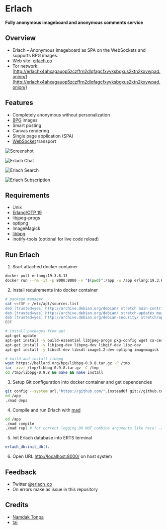 # Erlach
**Fully anonymous imageboard and anonymous comments service**

## Overview

* Erlach – Anonymous imageboard as SPA on the WebSockets and supports BPG images.
* Web site: [erlach.co](https://erlach.co/)
* Tor network: [http://erlachx4ahxagauop5zczffrn2dlqfagcfxyvksbgxus2ktn2kxywpad.onion/](http://erlachx4ahxagauop5zczffrn2dlqfagcfxyvksbgxus2ktn2kxywpad.onion/)


## Features

* Completely anonymous without personalization
* [BPG](https://bellard.org/bpg/) images
* Smart posting
* Canvas rendering
* Single page application (SPA)
* [WebSocket](https://www.rfc-editor.org/rfc/rfc6455.html) transport

![Screenshot](screenshots/erlach-R3-RC10-september-2017-white.avif)

![Erlach Chat](screenshots/erlach-R3-chat.gif)

![Erlach Search](screenshots/erlach-R3-search.gif)

![Erlach Subscription](screenshots/erlach-R3-subscriptions.gif)


## Requirements

* Unix
* [Erlang/OTP 19](https://github.com/kerl/kerl?tab=readme-ov-file#using-kerl)
* libjpeg-progs
* optipng
* ImageMagick
* [libbpg](https://bellard.org/bpg/)
* inotify-tools (optional for live code reload)

## Run Erlach

1. Srart attached docker container
```sh
docker pull erlang:19.3.6.13
docker run --rm -it -p 8000:8000 -v "$(pwd)":/app -w /app erlang:19.3.6.13 bash
```

2. Install requirements into docker container
```sh
# package manager
cat <<EOF > /etc/apt/sources.list
deb [trusted=yes] http://archive.debian.org/debian/ stretch main contrib non-free
deb [trusted=yes] http://archive.debian.org/debian/ stretch-updates main contrib non-free
deb [trusted=yes] http://archive.debian.org/debian-security/ stretch/updates main contrib non-free
EOF

# install packages from apt
apt-get update
apt-get install -y build-essential libjpeg-progs pkg-config wget ca-certificates cmake
apt-get install -y libjpeg-dev libpng-dev libgif-dev libz-dev
apt-get install -y libsdl-dev libsdl-image1.2-dev optipng imagemagick

# build and install libbpg
wget https://bellard.org/bpg/libbpg-0.9.8.tar.gz -P /tmp
tar -xvzf /tmp/libbpg-0.9.8.tar.gz -C /tmp
cd /tmp/libbpg-0.9.8 && make && make install
```

3. Setup Git configuration into docker container and get dependencies
```sh
git config --system url."https://github.com/".insteadOf git://github.com/
cd /app
./mad deps
```

4. Compile and run Erlach with [mad](https://github.com/synrc/mad/tree/1.9)
```sh
cd /app
./mad compile
./mad repl # for correct logging DO NOT combine arguments like here: ./mad com rep for 
```

5. Init Erlach database into ERTS terminal
```erlang
erlach_db:init_db().
```

6. Open URL [http://localhost:8000/](http://localhost:8000/) on host system


## Feedback

* Twitter [@erlach_co](https://twitter.com/erlach_co)
* On errors make as issue in this repository

## Credits
* [Namdak Tonpa](https://github.com/5HT/)
* [tai](https://github.com/rusjava8/)